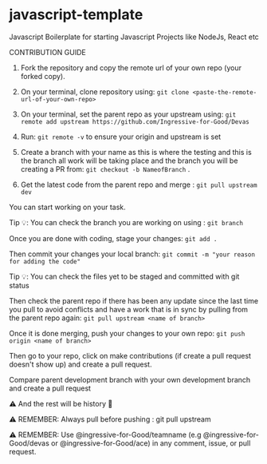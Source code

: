 # javascript-template
Javascript Boilerplate for starting Javascript Projects like NodeJs, React etc


CONTRIBUTION GUIDE

1. Fork the repository and copy the remote url of your own repo (your forked copy).

2. On your terminal, clone repository using: `git clone <paste-the-remote-url-of-your-own-repo>`

3. On your terminal, set the parent repo as your upstream using: `git remote add upstream https://github.com/Ingressive-for-Good/Devas`

4. Run: `git remote -v` to ensure your origin and upstream is set

5. Create a branch with your name as this is where the testing and this is the branch all work will be taking place and the branch you will be creating a PR from: `git checkout -b NameofBranch` .

6. Get the latest code from the parent repo and merge : `git pull upstream dev`

You can start working on your task.

Tip 💡: You can check the branch you are working on using : `git branch`

Once you are done with coding, stage your changes: `git add .`

Then commit your changes your local branch: `git commit -m "your reason for adding the code"`

Tip 💡: You can check the files yet to be staged and committed with git status

Then check the parent repo if there has been any update since the last time you pull to avoid conflicts and have a work that is in sync by pulling from the parent repo again: `git pull upstream <name of branch>`

Once it is done merging, push your changes to your own repo: `git push origin <name of branch>`

Then go to your repo, click on make contributions (if create a pull request doesn't show up) and create a pull request.

Compare parent development branch with your own development branch and create a pull request

⚠️ And the rest will be history 🙂

⚠️ REMEMBER: Always pull before pushing : git pull upstream <name of branch>
 
 
⚠️ REMEMBER: Use @ingressive-for-Good/teamname (e.g @ingressive-for-Good/devas or @ingressive-for-Good/ace) in any comment, issue, or pull request.

